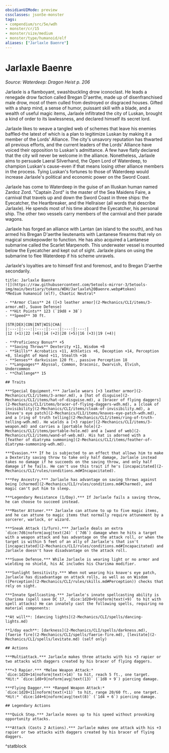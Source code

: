 ```yaml
---
obsidianUIMode: preview
cssclasses: json5e-monster
tags:
- compendium/src/5e/wdh
- monster/cr/15
- monster/size/medium
- monster/type/humanoid/elf
aliases: ["Jarlaxle Baenre"]
---
```

# Jarlaxle Baenre
*Source: Waterdeep: Dragon Heist p. 206*  

Jarlaxle is a flamboyant, swashbuckling drow iconoclast. He leads a renegade drow faction called Bregan D'aerthe, made up of disenfranchised male drow, most of them culled from destroyed or disgraced houses. Gifted with a sharp mind, a sense of humor, puissant skill with a blade, and a wealth of useful magic items, Jarlaxle infiltrated the city of Luskan, brought a kind of order to its lawlessness, and declared himself its secret lord.

Jarlaxle likes to weave a tangled web of schemes that leave his enemies baffled-the latest of which is a plan to legitimize Luskan by making it a member of the Lords' Alliance. The city's unsavory reputation has thwarted all previous efforts, and the current leaders of the Lords' Alliance have voiced their opposition to Luskan's admittance. A few have flatly declared that the city will never be welcome in the alliance. Nonetheless, Jarlaxle aims to persuade Laeral Silverhand, the Open Lord of Waterdeep, to champion Luskan's cause-even if that means losing other alliance members in the process. Tying Luskan's fortunes to those of Waterdeep would increase Jarlaxle's political and economic power on the Sword Coast.

Jarlaxle has come to Waterdeep in the guise of an Illuskan human named Zardoz Zord. "Captain Zord" is the master of the Sea Maidens Faire, a carnival that travels up and down the Sword Coast in three ships: the Eyecatcher, the Heartbreaker, and the Hellraiser (all words that describe Jarlaxle). He spends most of his time aboard the Eyecatcher, his personal ship. The other two vessels carry members of the carnival and their parade wagons.

Jarlaxle has forged an alliance with Lantan (an island to the south), and has armed his Bregan D'aerthe lieutenants with Lantanese firearms that rely on magical smokepowder to function. He has also acquired a Lantanese submarine called the Scarlet Marpenoth. This underwater vessel is mounted below the Eyecatcher and kept out of sight. Jarlaxle plans on using the submarine to flee Waterdeep if his scheme unravels.

Jarlaxle's loyalties are to himself first and foremost, and to Bregan D'aerthe secondarily.

```ad-statblock
title: Jarlaxle Baenre
![](https://raw.githubusercontent.com/5etools-mirror-3/5etools-img/main/bestiary/tokens/WDH/Jarlaxle%20Baenre.webp#token)
*Medium humanoid (elf), Chaotic Neutral*

- **Armor Class** 24 ([+3 leather armor](2-Mechanics/CLI/items/3-armor.md), Suave Defense)
- **Hit Points** 123 (`19d8 + 38`)
- **Speed** 30 ft.

|STR|DEX|CON|INT|WIS|CHA|
|:---:|:---:|:---:|:---:|:---:|:---:|
|12 (+1)|22 (+6)|14 (+2)|20 (+5)|16 (+3)|19 (+4)|

- **Proficiency Bonus** +5
- **Saving Throws** Dexterity +11, Wisdom +8
- **Skills** Acrobatics +11, Athletics +6, Deception +14, Perception +8, Sleight of Hand +11, Stealth +16
- **Senses** darkvision 120 ft., passive Perception 18
- **Languages** Abyssal, Common, Draconic, Dwarvish, Elvish, Undercommon
- **Challenge** 15

## Traits

***Special Equipment.*** Jarlaxle wears [+3 leather armor](2-Mechanics/CLI/items/3-armor.md), a [hat of disguise](2-Mechanics/CLI/items/hat-of-disguise.md), a [bracer of flying daggers](2-Mechanics/CLI/items/bracer-of-flying-daggers-wdh.md), a [cloak of invisibility](2-Mechanics/CLI/items/cloak-of-invisibility.md), a [knave's eye patch](2-Mechanics/CLI/items/knaves-eye-patch-wdh.md), and a [ring of truth telling](2-Mechanics/CLI/items/ring-of-truth-telling-wdh.md). He wields a [+3 rapier](2-Mechanics/CLI/items/3-weapon.md) and carries a [portable hole](2-Mechanics/CLI/items/portable-hole.md) and a [wand of web](2-Mechanics/CLI/items/wand-of-web.md). His hat is adorned with a [feather of diatryma summoning](2-Mechanics/CLI/items/feather-of-diatryma-summoning-wdh.md).

***Evasion.*** If he is subjected to an effect that allows him to make a Dexterity saving throw to take only half damage, Jarlaxle instead takes no damage if he succeeds on the saving throw, and only half damage if he fails. He can't use this trait if he's [incapacitated](2-Mechanics/CLI/rules/conditions.md#Incapacitated).

***Fey Ancestry.*** Jarlaxle has advantage on saving throws against being [charmed](2-Mechanics/CLI/rules/conditions.md#Charmed), and magic can't put him to sleep.

***Legendary Resistance (1/Day).*** If Jarlaxle fails a saving throw, he can choose to succeed instead.

***Master Attuner.*** Jarlaxle can attune to up to five magic items, and he can attune to magic items that normally require attunement by a sorcerer, warlock, or wizard.

***Sneak Attack (1/Turn).*** Jarlaxle deals an extra `dice:7d6|noform|avg|text(24)` (`7d6`) damage when he hits a target with a weapon attack and has advantage on the attack roll, or when the target is within 5 feet of an ally of Jarlaxle's that isn't [incapacitated](2-Mechanics/CLI/rules/conditions.md#Incapacitated) and Jarlaxle doesn't have disadvantage on the attack roll.

***Suave Defense.*** While Jarlaxle is wearing light or no armor and wielding no shield, his AC includes his Charisma modifier.

***Sunlight Sensitivity.*** When not wearing his knave's eye patch, Jarlaxle has disadvantage on attack rolls, as well as on Wisdom ([Perception](2-Mechanics/CLI/rules/skills.md#Perception)) checks that rely on sight.

***Innate Spellcasting.*** Jarlaxle's innate spellcasting ability is Charisma (spell save DC 17, `dice:1d20+9|noform|text(+9)` to hit with spell attacks) He can innately cast the following spells, requiring no material components:

**At will**: [dancing lights](2-Mechanics/CLI/spells/dancing-lights.md)

**1/day each**: [darkness](2-Mechanics/CLI/spells/darkness.md), [faerie fire](2-Mechanics/CLI/spells/faerie-fire.md), [levitate](2-Mechanics/CLI/spells/levitate.md) (self only)

## Actions

***Multiattack.*** Jarlaxle makes three attacks with his +3 rapier or two attacks with daggers created by his bracer of flying daggers.

***+3 Rapier.*** *Melee Weapon Attack:* `dice:1d20+14|noform|text(+14)` to hit, reach 5 ft., one target. *Hit:* `dice:1d8+9|noform|avg|text(13)` (`1d8 + 9`) piercing damage.

***Flying Dagger.*** *Ranged Weapon Attack:* `dice:1d20+11|noform|text(+11)` to hit, range 20/60 ft., one target. *Hit:* `dice:1d4+6|noform|avg|text(8)` (`1d4 + 6`) piercing damage.

## Legendary Actions

***Quick Step.*** Jarlaxle moves up to his speed without provoking opportunity attacks.

***Attack (Costs 2 Actions).*** Jarlaxle makes one attack with his +3 rapier or two attacks with daggers created by his bracer of flying daggers.
```
^statblock